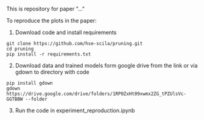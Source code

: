 This is repository for paper "..."

To reproduce the plots in the paper:  

1.  Download code and install requirements
```
git clone https://github.com/hse-scila/pruning.git
cd pruning
pip install -r requirements.txt
```

2. Download data and trained models form google drive from the link or via gdown to directory with code
```
pip install gdown
gdown https://drive.google.com/drive/folders/1RP0ZxHt09xwmx2ZG_tPZUlsVc-GGTBBW --folder
 ```

3. Run the code in experiment_reproduction.ipynb 
